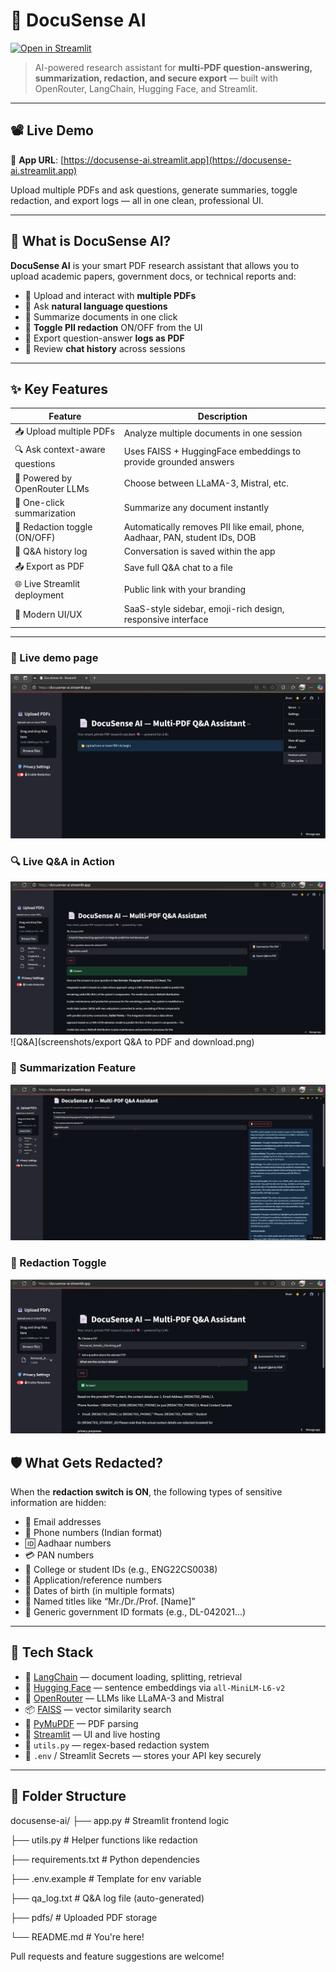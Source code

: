 # 🤖 DocuSense AI

[![Open in Streamlit](https://static.streamlit.io/badges/streamlit_badge_black_white.svg)](https://docusense-ai.streamlit.app/)

> AI-powered research assistant for **multi-PDF question-answering, summarization, redaction, and secure export** — built with OpenRouter, LangChain, Hugging Face, and Streamlit.

---

## 📽️ Live Demo

🔗 **App URL**: [https://docusense-ai.streamlit.app](https://docusense-ai.streamlit.app)

Upload multiple PDFs and ask questions, generate summaries, toggle redaction, and export logs — all in one clean, professional UI.

---

## 🧠 What is DocuSense AI?

**DocuSense AI** is your smart PDF research assistant that allows you to upload academic papers, government docs, or technical reports and:

- 📂 Upload and interact with **multiple PDFs**
- 💬 Ask **natural language questions**
- 📜 Summarize documents in one click
- 🔐 **Toggle PII redaction** ON/OFF from the UI
- 💾 Export question-answer **logs as PDF**
- 🧠 Review **chat history** across sessions

---

## ✨ Key Features

| Feature                          | Description |
|----------------------------------|-------------|
| 📥 Upload multiple PDFs          | Analyze multiple documents in one session |
| 🔍 Ask context-aware questions   | Uses FAISS + HuggingFace embeddings to provide grounded answers |
| 🧠 Powered by OpenRouter LLMs    | Choose between LLaMA-3, Mistral, etc. |
| 📜 One-click summarization       | Summarize any document instantly |
| 🧼 Redaction toggle (ON/OFF)     | Automatically removes PII like email, phone, Aadhaar, PAN, student IDs, DOB |
| 🧠 Q&A history log               | Conversation is saved within the app |
| 📤 Export as PDF                 | Save full Q&A chat to a file |
| 🌐 Live Streamlit deployment     | Public link with your branding |
| 🎨 Modern UI/UX                  | SaaS-style sidebar, emoji-rich design, responsive interface |

---
### 📜 Live demo page

![Demo Page](screenshots/Live_demo_page1.png)



### 🔍 Live Q&A in Action

![Q&A](screenshots/live_demo_page2.png)
![Q&A](screenshots/export Q&A to PDF and download.png)


### 📜 Summarization Feature

![Summarize](screenshots/summarize_the_pdf.png)

### 🧼 Redaction Toggle

![Redaction](screenshots/privacy_enable.png)


## 🛡️ What Gets Redacted?

When the **redaction switch is ON**, the following types of sensitive information are hidden:

- 📧 Email addresses
- 📱 Phone numbers (Indian format)
- 🆔 Aadhaar numbers
- 💳 PAN numbers
- 🏫 College or student IDs (e.g., ENG22CS0038)
- 🔢 Application/reference numbers
- 📅 Dates of birth (in multiple formats)
- 🧑 Named titles like “Mr./Dr./Prof. [Name]”
- 🧾 Generic government ID formats (e.g., DL-042021...)

---

## 🧩 Tech Stack

- 🔗 [LangChain](https://www.langchain.com/) — document loading, splitting, retrieval
- 🧬 [Hugging Face](https://huggingface.co/) — sentence embeddings via `all-MiniLM-L6-v2`
- 🧠 [OpenRouter](https://openrouter.ai/) — LLMs like LLaMA-3 and Mistral
- 📦 [FAISS](https://github.com/facebookresearch/faiss) — vector similarity search
- 📄 [PyMuPDF](https://pymupdf.readthedocs.io/en/latest/) — PDF parsing
- 🎨 [Streamlit](https://streamlit.io) — UI and live hosting
- 🧼 `utils.py` — regex-based redaction system
- 🔐 `.env` / Streamlit Secrets — stores your API key securely

---


## 📁 Folder Structure

docusense-ai/
├── app.py # Streamlit frontend logic

├── utils.py # Helper functions like redaction

├── requirements.txt # Python dependencies

├── .env.example # Template for env variable

├── qa_log.txt # Q&A log file (auto-generated)

├── pdfs/ # Uploaded PDF storage

└── README.md # You're here!




Pull requests and feature suggestions are welcome!
